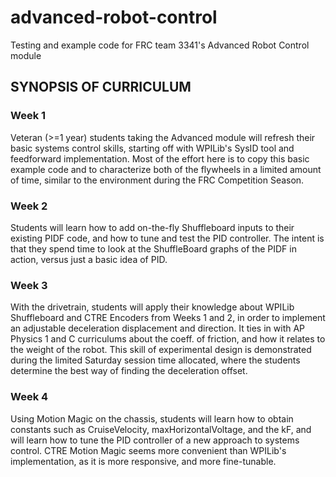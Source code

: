 # advanced-robot-control
 Testing and example code for FRC team 3341's Advanced Robot Control module
## SYNOPSIS OF CURRICULUM
### Week 1
Veteran (>=1 year) students taking the Advanced module will refresh their basic systems control skills, starting off with WPILib's SysID tool and feedforward implementation. Most of the effort here is to copy this basic example code and to characterize both of the flywheels in a limited amount of time, similar to the environment during the FRC Competition Season.
### Week 2
Students will learn how to add on-the-fly Shuffleboard inputs to their existing PIDF code, and how to tune and test the PID controller. The intent is that they spend time to look at the ShuffleBoard graphs of the PIDF in action, versus just a basic idea of PID.
### Week 3
With the drivetrain, students will apply their knowledge about WPILib Shuffleboard and CTRE Encoders from Weeks 1 and 2, in order to implement an adjustable deceleration displacement and direction. It ties in with AP Physics 1 and C curriculums about the coeff. of friction, and how it relates to the weight of the robot. This skill of experimental design is demonstrated during the limited Saturday session time allocated, where the students determine the best way of finding the deceleration offset.
### Week 4
Using Motion Magic on the chassis, students will learn how to obtain constants such as CruiseVelocity, maxHorizontalVoltage, and the kF, and will learn how to tune the PID controller of a new approach to systems control. CTRE Motion Magic seems more convenient than WPILib's implementation, as it is more responsive, and more fine-tunable.